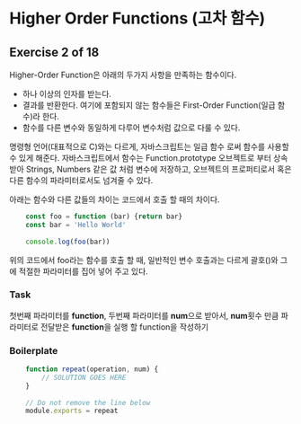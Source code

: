 # Higher Order Functions (고차 함수)
## Exercise 2 of 18
Higher-Order Function은 아래의 두가지 사항을 만족하는 함수이다.
- 하나 이상의 인자를 받는다.
- 결과를 반환한다.
여기에 포함되지 않는 함수들은 First-Order Function(일급 함수)라 한다.
- 함수를 다른 변수와 동일하게 다루어 변수처럼 값으로 다룰 수 있다.

명령형 언어(대표적으로 C)와는 다르게, 자바스크립트는 일급 함수 로써 함수를 사용할 수 있게 해준다. 
자바스크립트에서 함수는 Function.prototype 오브젝트로 부터 상속받아 Strings, Numbers 같은 값 처럼 변수에 저장하고, 오브젝트의 프로퍼티로서 혹은 다른 함수의 파라미터로서도 넘겨줄 수 있다.

아래는 함수와 다른 값들의 차이는 코드에서 호출 할 때의 차이다. 
```javascript
    const foo = function (bar) {return bar}
    const bar = 'Hello World'
    
    console.log(foo(bar))
```
위의 코드에서 foo라는 함수를 호출 할 때, 일반적인 변수 호출과는 다르게 괄호()와 그에 적절한 파라미터를 집어 넣어 주고 있다.
### Task
첫번째 파라미터를 **function**, 두번째 파라미터를 **num**으로 받아서, **num**횟수 만큼 파라미터로 전달받은 **function**을 실행 할 function을 작성하기
### Boilerplate
```javascript
    function repeat(operation, num) {
        // SOLUTION GOES HERE
    }
    
    // Do not remove the line below
    module.exports = repeat
```